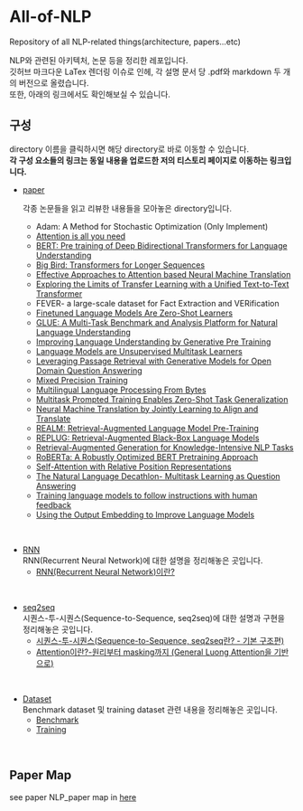 # All-of-NLP
Repository of all NLP-related things(architecture, papers...etc)

NLP와 관련된 아키텍처, 논문 등을 정리한 레포입니다.  
깃허브 마크다운 LaTex 렌더링 이슈로 인헤, 각 설명 문서 당 .pdf와 markdown 두 개의 버전으로 올렸습니다.  
또한, 아래의 링크에서도 확인해보실 수 있습니다.


## 구성
directory 이름을 클릭하시면 해당 directory로 바로 이동할 수 있습니다.  
**각 구성 요소들의 링크는 동일 내용을 업로드한 저의 티스토리 페이지로 이동하는 링크입니다.**  
- [paper](./paper/)  

    각종 논문들을 읽고 리뷰한 내용들을 모아놓은 directory입니다.
    - Adam: A Method for Stochastic Optimization (Only Implement)
    - [Attention is all you need](https://gbdai.tistory.com/46)
    - [BERT: Pre training of Deep Bidirectional Transformers for Language Understanding](https://gbdai.tistory.com/50)
    - [Big Bird: Transformers for Longer Sequences  ](https://gbdai.tistory.com/60)
    - [Effective Approaches to Attention based Neural Machine Translation](https://gbdai.tistory.com/45)
    - [Exploring the Limits of Transfer Learning with a Unified Text-to-Text Transformer](https://gbdai.tistory.com/62)
    - FEVER- a large-scale dataset for Fact Extraction and VERification
    - [Finetuned Language Models Are Zero-Shot Learners](https://gbdai.tistory.com/70)
    - [GLUE: A Multi-Task Benchmark and Analysis Platform for Natural Language Understanding](https://gbdai.tistory.com/51)
    - [Improving Language Understanding by Generative Pre Training](https://gbdai.tistory.com/49)
    - [Language Models are Unsupervised Multitask Learners](https://gbdai.tistory.com/57)
    - [Leveraging Passage Retrieval with Generative Models for Open Domain Question Answering](https://gbdai.tistory.com/68)  
    - [Mixed Precision Training](https://gbdai.tistory.com/40)
    - [Multilingual Language Processing From Bytes](https://gbdai.tistory.com/58)
    - [Multitask Prompted Training Enables Zero-Shot Task Generalization](https://gbdai.tistory.com/71)  
    - [Neural Machine Translation by Jointly Learning to Align and Translate](https://gbdai.tistory.com/44)
    - [REALM: Retrieval-Augmented Language Model Pre-Training](https://gbdai.tistory.com/63)
    - [REPLUG: Retrieval-Augmented Black-Box Language Models](https://gbdai.tistory.com/64)  
    - [Retrieval-Augmented Generation for Knowledge-Intensive NLP Tasks](https://gbdai.tistory.com/67)  
    - [RoBERTa: A Robustly Optimized BERT Pretraining Approach](https://gbdai.tistory.com/52)
    - [Self-Attention with Relative Position Representations](https://gbdai.tistory.com/61)
    - [The Natural Language Decathlon- Multitask Learning as Question Answering](https://gbdai.tistory.com/56)
    - [Training language models to follow instructions with human feedback](https://gbdai.tistory.com)  
    - [Using the Output Embedding to Improve Language Models](https://gbdai.tistory.com/48)
  

<br>

- [RNN](./RNN/)  
RNN(Recurrent Neural Network)에 대한 설명을 정리해놓은 곳입니다.  
  - [RNN(Recurrent Neural Network)이란?](https://gbdai.tistory.com/43)   

  
<br>

- [seq2seq](./seq2seq/)  
시퀀스-투-시퀀스(Sequence-to-Sequence, seq2seq)에 대한 설명과 구현을 정리해놓은 곳입니다.
  - [시퀀스-투-시퀀스(Sequence-to-Sequence, seq2seq란? - 기본 구조편)](https://gbdai.tistory.com/37)
  - [Attention이란?-원리부터 masking까지 (General Luong Attention을 기반으로)](https://gbdai.tistory.com/38)


<br>

- [Dataset](./Dataset/)  
Benchmark dataset 및 training dataset 관련 내용을 정리해놓은 곳입니다.
  - [Benchmark](./Dataset/Benchmark/)
  - [Training](./Dataset/Training/)

<br>

## Paper Map
see paper NLP_paper map in [here](https://github.com/augustinLib/NLP-Paper-Map)

